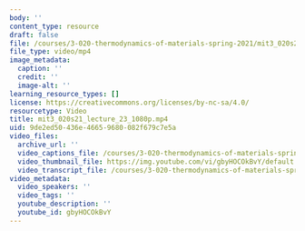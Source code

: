 ```yaml
---
body: ''
content_type: resource
draft: false
file: /courses/3-020-thermodynamics-of-materials-spring-2021/mit3_020s21_lecture_23_1080p_360p_16_9.mp4
file_type: video/mp4
image_metadata:
  caption: ''
  credit: ''
  image-alt: ''
learning_resource_types: []
license: https://creativecommons.org/licenses/by-nc-sa/4.0/
resourcetype: Video
title: mit3_020s21_lecture_23_1080p.mp4
uid: 9de2ed50-436e-4665-9680-082f679c7e5a
video_files:
  archive_url: ''
  video_captions_file: /courses/3-020-thermodynamics-of-materials-spring-2021/1Ag0Z4n7Uz_EoclthLQs-qZX-BbR3F8Bt_transcript.webvtt
  video_thumbnail_file: https://img.youtube.com/vi/gbyHOCOkBvY/default.jpg
  video_transcript_file: /courses/3-020-thermodynamics-of-materials-spring-2021/1Ag0Z4n7Uz_EoclthLQs-qZX-BbR3F8Bt_transcript.pdf
video_metadata:
  video_speakers: ''
  video_tags: ''
  youtube_description: ''
  youtube_id: gbyHOCOkBvY
---
```

